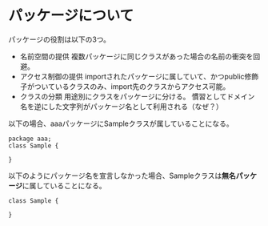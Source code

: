 # パッケージについて
パッケージの役割は以下の3つ。
- 名前空間の提供
複数パッケージに同じクラスがあった場合の名前の衝突を回避。
- アクセス制御の提供
importされたパッケージに属していて、かつpublic修飾子がついているクラスのみ、import先のクラスからアクセス可能。
- クラスの分類
用途別にクラスをパッケージに分ける。 
慣習としてドメイン名を逆にした文字列がパッケージ名として利用される（なぜ？）

以下の場合、aaaパッケージにSampleクラスが属していることになる。  
```
package aaa;
class Sample {

}
```

以下のようにパッケージ名を宣言しなかった場合、Sampleクラスは**無名パッケージ**に属していることになる。
```
class Sample {

}
```

